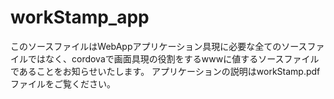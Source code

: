 # workStamp_app

このソースファイルはWebAppアプリケーション具現に必要な全てのソースファイルではなく、cordovaで画面具現の役割をするwwwに値するソースファイルであることをお知らせいたします。
アプリケーションの説明はworkStamp.pdfファイルをご覧ください。

